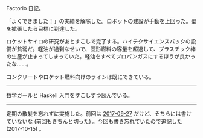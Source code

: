 Factorio 日記。

「よくできました！」の実績を解除した。ロボットの建設が手動を上回った。壁を拡張したら目標に到達した。

ロケットサイロの研究があとすこしで完了する。ハイテクサイエンスパックの設備が貧弱だ。軽油が過剰なせいで、固形燃料の容量を超過して、プラスチック棒の生産が止まってしまっていた。軽油をすべてプロパンガスにするほうが良かったな……。

コンクリートやロケット燃料向けのラインは既にできている。

-----

数学ガールと Haskell 入門をすこしずつ読んでいる。

-----

定期の散髪を忘れずに実施した。前回は [2017-09-27][] だけど、そちらには書けていないな (前回もきちんと切った) 。今回も書き忘れていたので追記した (2017-10-15) 。

[2017-09-27]: https://blog.bouzuya.net/2017/09/27/
